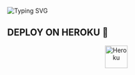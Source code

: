 ![Typing SVG](https://readme-typing-svg.herokuapp.com/?lines=Salam+Mən+Ədalət!)
</p></p>




## DEPLOY ON HEROKU 🚀

<p align="center"><a href="https://heroku.com/deploy?template=https://github.com/BrendUlvi/-dal-tTag"><img align="center" alt="Heroku" width="52px" src="https://www.nicepng.com/png/full/223-2233246_heroku-logo-salesforce-heroku.png"></p>
